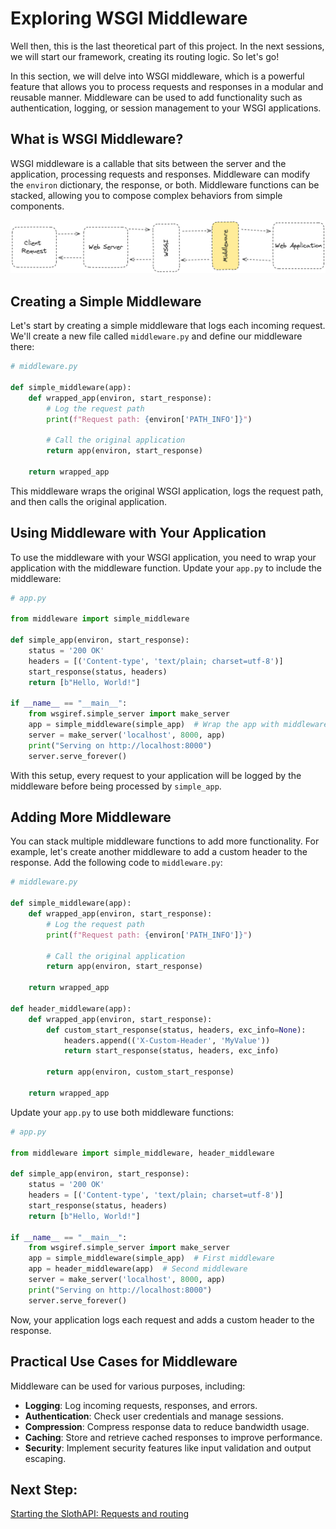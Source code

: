 # Exploring WSGI Middleware

Well then, this is the last theoretical part of this project. In the next sessions, we will start our framework, creating its routing logic. So let's go!


In this section, we will delve into WSGI middleware, which is a powerful feature that allows you to process requests and responses in a modular and reusable manner. Middleware can be used to add functionality such as authentication, logging, or session management to your WSGI applications.

## What is WSGI Middleware?

WSGI middleware is a callable that sits between the server and the application, processing requests and responses. Middleware can modify the `environ` dictionary, the response, or both. Middleware functions can be stacked, allowing you to compose complex behaviors from simple components.

 ![Image of the middleware flow](./assets/images/wsgi-middleware.png "Middleware on the webserver flow")

## Creating a Simple Middleware

Let's start by creating a simple middleware that logs each incoming request. We'll create a new file called `middleware.py` and define our middleware there:

```python
# middleware.py

def simple_middleware(app):
    def wrapped_app(environ, start_response):
        # Log the request path
        print(f"Request path: {environ['PATH_INFO']}")
        
        # Call the original application
        return app(environ, start_response)
    
    return wrapped_app
```

This middleware wraps the original WSGI application, logs the request path, and then calls the original application.

## Using Middleware with Your Application

To use the middleware with your WSGI application, you need to wrap your application with the middleware function. Update your `app.py` to include the middleware:

```python
# app.py

from middleware import simple_middleware

def simple_app(environ, start_response):
    status = '200 OK'
    headers = [('Content-type', 'text/plain; charset=utf-8')]
    start_response(status, headers)
    return [b"Hello, World!"]

if __name__ == "__main__":
    from wsgiref.simple_server import make_server
    app = simple_middleware(simple_app)  # Wrap the app with middleware
    server = make_server('localhost', 8000, app)
    print("Serving on http://localhost:8000")
    server.serve_forever()
```

With this setup, every request to your application will be logged by the middleware before being processed by `simple_app`.

## Adding More Middleware

You can stack multiple middleware functions to add more functionality. For example, let's create another middleware to add a custom header to the response. Add the following code to `middleware.py`:

```python
# middleware.py

def simple_middleware(app):
    def wrapped_app(environ, start_response):
        # Log the request path
        print(f"Request path: {environ['PATH_INFO']}")
        
        # Call the original application
        return app(environ, start_response)
    
    return wrapped_app

def header_middleware(app):
    def wrapped_app(environ, start_response):
        def custom_start_response(status, headers, exc_info=None):
            headers.append(('X-Custom-Header', 'MyValue'))
            return start_response(status, headers, exc_info)
        
        return app(environ, custom_start_response)
    
    return wrapped_app
```

Update your `app.py` to use both middleware functions:

```python
# app.py

from middleware import simple_middleware, header_middleware

def simple_app(environ, start_response):
    status = '200 OK'
    headers = [('Content-type', 'text/plain; charset=utf-8')]
    start_response(status, headers)
    return [b"Hello, World!"]

if __name__ == "__main__":
    from wsgiref.simple_server import make_server
    app = simple_middleware(simple_app)  # First middleware
    app = header_middleware(app)  # Second middleware
    server = make_server('localhost', 8000, app)
    print("Serving on http://localhost:8000")
    server.serve_forever()
```

Now, your application logs each request and adds a custom header to the response.

## Practical Use Cases for Middleware

Middleware can be used for various purposes, including:

- **Logging**: Log incoming requests, responses, and errors.
- **Authentication**: Check user credentials and manage sessions.
- **Compression**: Compress response data to reduce bandwidth usage.
- **Caching**: Store and retrieve cached responses to improve performance.
- **Security**: Implement security features like input validation and output escaping.

## Next Step:
[Starting the SlothAPI: Requests and routing](./requests-and_routing.md)
